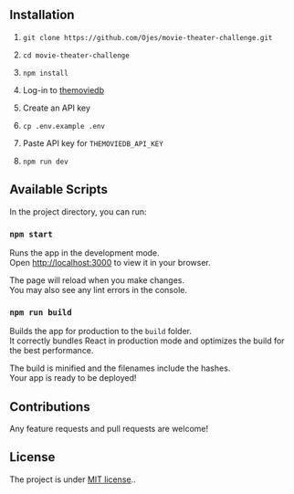 ## Installation

1. `git clone https://github.com/Ojes/movie-theater-challenge.git`

2. `cd movie-theater-challenge`

3. `npm install`

4. Log-in to [themoviedb]( https://developers.themoviedb.org/3)

5. Create an API key

6. `cp .env.example .env`

7. Paste API key for `THEMOVIEDB_API_KEY`

8. `npm run dev`

## Available Scripts

In the project directory, you can run:

### `npm start`

Runs the app in the development mode.\
Open [http://localhost:3000](http://localhost:3000) to view it in your browser.

The page will reload when you make changes.\
You may also see any lint errors in the console.


### `npm run build`

Builds the app for production to the `build` folder.\
It correctly bundles React in production mode and optimizes the build for the best performance.

The build is minified and the filenames include the hashes.\
Your app is ready to be deployed!

## Contributions

Any feature requests and pull requests are welcome!

## License

The project is under [MIT license](https://choosealicense.com/licenses/mit/)..


